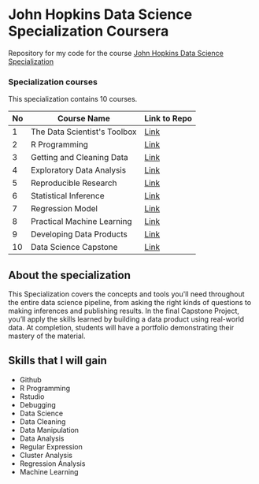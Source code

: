 # John Hopkins Data Science Specialization Coursera
Repository for my code for the course [John Hopkins Data Science Specialization](https://www.coursera.org/specializations/jhu-data-science) 


### Specialization courses
This specialization contains 10 courses.

No | Course Name | Link to Repo
--- | --- | --- |
1 | The Data Scientist's Toolbox  | [Link]()
2 | R Programming | [Link]()
3 | Getting and Cleaning Data | [Link]()
4 | Exploratory Data Analysis | [Link]()
5 | Reproducible Research | [Link]()
6 | Statistical Inference | [Link]()
7 | Regression Model | [Link]()
8 | Practical Machine Learning | [Link]()
9 | Developing Data Products | [Link]()
10| Data Science Capstone | [Link]()

## About the specialization
This Specialization covers the concepts and tools you'll need throughout the entire data science pipeline, from asking the right kinds of questions to making inferences and publishing results. In the final Capstone Project, you’ll apply the skills learned by building a data product using real-world data. At completion, students will have a portfolio demonstrating their mastery of the material.

## Skills that I will gain
* Github
* R Programming
* Rstudio
* Debugging
* Data Science
* Data Cleaning
* Data Manipulation
* Data Analysis
* Regular Expression
* Cluster Analysis
* Regression Analysis
* Machine Learning